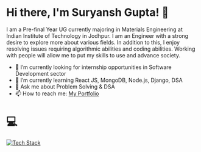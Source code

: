 # Hi there, I'm Suryansh Gupta! 👋

I am a Pre-final Year UG currently majoring in Materials Engineering at Indian Institute of Technology in Jodhpur. I am an Engineer with a strong desire to explore more about various fields.
In addition to this, I enjoy resolving issues requiring algorithmic abilities and coding abilities. Working with people will allow me to put my skills to use and advance society. 

- 🔭 I’m currently looking for internship opportunities in Software Development sector
- 🌱 I’m currently learning React JS, MongoDB, Node.js, Django, DSA
- 💬 Ask me about Problem Solving & DSA 
- 📫 How to reach me: [My Portfolio](https://suryansh9000.github.io/SG_Portfolio/) 

# 💻 
[![Tech Stack](https://img.shields.io/badge/Tech_Stack-C++%20|%20C%20|%20Django%20|%20HTML%20|%20CSS%20|%20JavaScript%20|%20Bootstrap%20|%20Python%20|%20React%20JS%20|%20MySQL%20|%20Flask%20|%20MongoDB%20|%20Node%20JS%20|%20Keras%20|%20NumPy%20|%20Pandas%20|%20OpenCV%20|%20TensorFlow%20|%20Git%20|%20Latex%20|%20Solidworks%20|%20Vscode%20|%20Pycharm%20|%20Google%20Colab%20Notebook%20|%20Windows%20|%20Linux%20|%20Mac%20OS-blue)]([https://example.com](https://github.com/SURYANSH9000))
